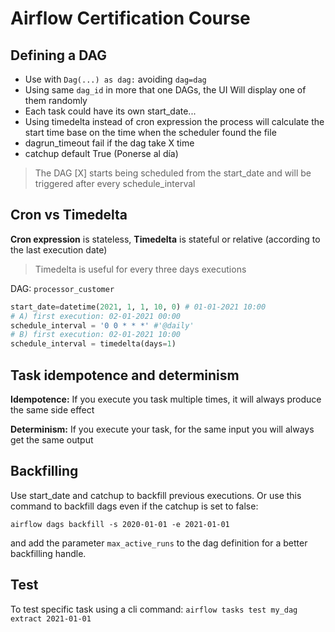 # Airflow Certification Course

## Defining a DAG
* Use with `Dag(...) as dag:` avoiding `dag=dag`
* Using same `dag_id` in more that one DAGs, the UI Will display one of them randomly
* Each task could have its own start_date...
* Using timedelta instead of cron expression the process will calculate the start time base on the time when the scheduler found the file
* dagrun_timeout fail if the dag take X time
* catchup default True (Ponerse al día)

> The DAG [X] starts being scheduled from the start_date and will be 
triggered after every schedule_interval

## Cron vs Timedelta

**Cron expression** is stateless, **Timedelta** is stateful or relative (according to the last execution date)

> Timedelta is useful for every three days executions

DAG: `processor_customer`

```python
start_date=datetime(2021, 1, 1, 10, 0) # 01-01-2021 10:00
# A) first execution: 02-01-2021 00:00
schedule_interval = '0 0 * * *' #'@daily'
# B) first execution: 02-01-2021 10:00
schedule_interval = timedelta(days=1)
```

## Task idempotence and determinism

**Idempotence:** If you execute you task multiple times, it will always produce the same side effect

**Determinism:** If you execute your task, for the same input you will always get the same output

## Backfilling

Use start_date and catchup to backfill previous executions. Or use this command to backfill dags even if the catchup is set to false:

`airflow dags backfill -s 2020-01-01 -e 2021-01-01`

and add the parameter `max_active_runs` to the dag definition for a better backfilling handle.

## Test

To test specific task using a cli command: `airflow tasks test my_dag extract 2021-01-01`